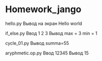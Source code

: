 # Homework_jango

hello.py
Вывод на экран Hello world

if_else.py
Ввод 1 2 3
Вывод max = 3 min = 1

cycle_01.py
Вывод summa=55

aryphmetic.op.py
Ввод 12345
Вывод 15
